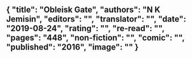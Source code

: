{
 "title": "Obleisk Gate",
 "authors": "N K Jemisin",
 "editors": "",
 "translator": "",
 "date": "2019-08-24",
 "rating": "",
 "re-read": "",
 "pages": "448",
 "non-fiction": "",
 "comic": "",
 "published": "2016",
 "image": ""
}
---

